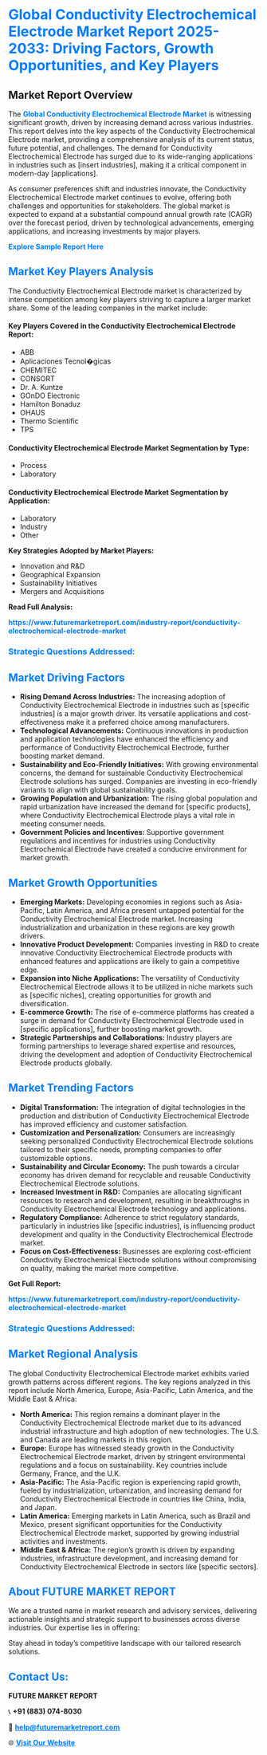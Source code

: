 <h1 style="color: #007BFF;">Global Conductivity Electrochemical Electrode Market Report 2025-2033: Driving Factors, Growth Opportunities, and Key Players</h1>

<section id="overview">
<h2>Market Report Overview</h2>
<p>The <a href="https://www.futuremarketreport.com/industry-report/conductivity-electrochemical-electrode-market" style="color: #007BFF; text-decoration: none;"><strong>Global Conductivity Electrochemical Electrode Market</strong></a> is witnessing significant growth, driven by increasing demand across various industries. This report delves into the key aspects of the Conductivity Electrochemical Electrode market, providing a comprehensive analysis of its current status, future potential, and challenges. The demand for Conductivity Electrochemical Electrode has surged due to its wide-ranging applications in industries such as [insert industries], making it a critical component in modern-day [applications].</p>
<p>As consumer preferences shift and industries innovate, the Conductivity Electrochemical Electrode market continues to evolve, offering both challenges and opportunities for stakeholders. The global market is expected to expand at a substantial compound annual growth rate (CAGR) over the forecast period, driven by technological advancements, emerging applications, and increasing investments by major players.</p>
</section>

<section id="overview">
<p><a href="https://www.futuremarketreport.com/request-sample/reportId=48422" style="color: #007BFF; text-decoration: none;"><strong>Explore Sample Report Here</strong></a></p>
</section>

<section id="key-players">
<h2 style="color: #007BFF;">Market Key Players Analysis</h2>
<p>The Conductivity Electrochemical Electrode market is characterized by intense competition among key players striving to capture a larger market share. Some of the leading companies in the market include:</p>
<h4>Key Players Covered in the Conductivity Electrochemical Electrode Report:</h4>
<ul><li>ABB</li><li>Aplicaciones Tecnol�gicas</li><li>CHEMITEC</li><li>CONSORT</li><li>Dr. A. Kuntze</li><li>GOnDO Electronic</li><li>Hamilton Bonaduz</li><li>OHAUS</li><li>Thermo Scientific</li><li>TPS</li></ul>
<h4>Conductivity Electrochemical Electrode Market Segmentation by Type:</h4>
<ul><li>Process</li><li>Laboratory</li></ul>

<h4>Conductivity Electrochemical Electrode Market Segmentation by Application:</h4>
<ul><li>Laboratory</li><li>Industry</li><li>Other</li></ul>
<p><strong>Key Strategies Adopted by Market Players:</strong></p>
<ul>
<li>Innovation and R&D</li>
<li>Geographical Expansion</li>
<li>Sustainability Initiatives</li>
<li>Mergers and Acquisitions</li>
</ul>
</section>

<section>
<p><strong>Read Full Analysis: </strong></p><a href="https://www.futuremarketreport.com/industry-report/conductivity-electrochemical-electrode-market" style="color: #007BFF; text-decoration: none;"><strong>https://www.futuremarketreport.com/industry-report/conductivity-electrochemical-electrode-market</strong></a>
<h3 style="color: #007BFF;">Strategic Questions Addressed:</h3>
</section>

<section id="driving-factors">
<h2 style="color: #007BFF;">Market Driving Factors</h2>
<ul>
<li><strong>Rising Demand Across Industries:</strong> The increasing adoption of Conductivity Electrochemical Electrode in industries such as [specific industries] is a major growth driver. Its versatile applications and cost-effectiveness make it a preferred choice among manufacturers.</li>
<li><strong>Technological Advancements:</strong> Continuous innovations in production and application technologies have enhanced the efficiency and performance of Conductivity Electrochemical Electrode, further boosting market demand.</li>
<li><strong>Sustainability and Eco-Friendly Initiatives:</strong> With growing environmental concerns, the demand for sustainable Conductivity Electrochemical Electrode solutions has surged. Companies are investing in eco-friendly variants to align with global sustainability goals.</li>
<li><strong>Growing Population and Urbanization:</strong> The rising global population and rapid urbanization have increased the demand for [specific products], where Conductivity Electrochemical Electrode plays a vital role in meeting consumer needs.</li>
<li><strong>Government Policies and Incentives:</strong> Supportive government regulations and incentives for industries using Conductivity Electrochemical Electrode have created a conducive environment for market growth.</li>
</ul>
</section>

<section id="growth-opportunities">
<h2 style="color: #007BFF;">Market Growth Opportunities</h2>
<ul>
<li><strong>Emerging Markets:</strong> Developing economies in regions such as Asia-Pacific, Latin America, and Africa present untapped potential for the Conductivity Electrochemical Electrode market. Increasing industrialization and urbanization in these regions are key growth drivers.</li>
<li><strong>Innovative Product Development:</strong> Companies investing in R&D to create innovative Conductivity Electrochemical Electrode products with enhanced features and applications are likely to gain a competitive edge.</li>
<li><strong>Expansion into Niche Applications:</strong> The versatility of Conductivity Electrochemical Electrode allows it to be utilized in niche markets such as [specific niches], creating opportunities for growth and diversification.</li>
<li><strong>E-commerce Growth:</strong> The rise of e-commerce platforms has created a surge in demand for Conductivity Electrochemical Electrode used in [specific applications], further boosting market growth.</li>
<li><strong>Strategic Partnerships and Collaborations:</strong> Industry players are forming partnerships to leverage shared expertise and resources, driving the development and adoption of Conductivity Electrochemical Electrode products globally.</li>
</ul>
</section>

<section id="trending-factors">
<h2 style="color: #007BFF;">Market Trending Factors</h2>
<ul>
<li><strong>Digital Transformation:</strong> The integration of digital technologies in the production and distribution of Conductivity Electrochemical Electrode has improved efficiency and customer satisfaction.</li>
<li><strong>Customization and Personalization:</strong> Consumers are increasingly seeking personalized Conductivity Electrochemical Electrode solutions tailored to their specific needs, prompting companies to offer customizable options.</li>
<li><strong>Sustainability and Circular Economy:</strong> The push towards a circular economy has driven demand for recyclable and reusable Conductivity Electrochemical Electrode solutions.</li>
<li><strong>Increased Investment in R&D:</strong> Companies are allocating significant resources to research and development, resulting in breakthroughs in Conductivity Electrochemical Electrode technology and applications.</li>
<li><strong>Regulatory Compliance:</strong> Adherence to strict regulatory standards, particularly in industries like [specific industries], is influencing product development and quality in the Conductivity Electrochemical Electrode market.</li>
<li><strong>Focus on Cost-Effectiveness:</strong> Businesses are exploring cost-efficient Conductivity Electrochemical Electrode solutions without compromising on quality, making the market more competitive.</li>
</ul>
</section>

<section>
<p><strong>Get Full Report: </strong></p><a href="https://www.futuremarketreport.com/industry-report/conductivity-electrochemical-electrode-market" style="color: #007BFF; text-decoration: none;"><strong>https://www.futuremarketreport.com/industry-report/conductivity-electrochemical-electrode-market</strong></a>
<h3 style="color: #007BFF;">Strategic Questions Addressed:</h3>
</section>


<section id="regional-analysis">
<h2 style="color: #007BFF;">Market Regional Analysis</h2>
<p>The global Conductivity Electrochemical Electrode market exhibits varied growth patterns across different regions. The key regions analyzed in this report include North America, Europe, Asia-Pacific, Latin America, and the Middle East & Africa:</p>
<ul>
<li><strong>North America:</strong> This region remains a dominant player in the Conductivity Electrochemical Electrode market due to its advanced industrial infrastructure and high adoption of new technologies. The U.S. and Canada are leading markets in this region.</li>
<li><strong>Europe:</strong> Europe has witnessed steady growth in the Conductivity Electrochemical Electrode market, driven by stringent environmental regulations and a focus on sustainability. Key countries include Germany, France, and the U.K.</li>
<li><strong>Asia-Pacific:</strong> The Asia-Pacific region is experiencing rapid growth, fueled by industrialization, urbanization, and increasing demand for Conductivity Electrochemical Electrode in countries like China, India, and Japan.</li>
<li><strong>Latin America:</strong> Emerging markets in Latin America, such as Brazil and Mexico, present significant opportunities for the Conductivity Electrochemical Electrode market, supported by growing industrial activities and investments.</li>
<li><strong>Middle East & Africa:</strong> The region’s growth is driven by expanding industries, infrastructure development, and increasing demand for Conductivity Electrochemical Electrode in sectors like [specific sectors].</li>
</ul>
</section>

<footer>
<h2 style="color: #007BFF;">About FUTURE MARKET REPORT</h2>
<p>We are a trusted name in market research and advisory services, delivering actionable insights and strategic support to businesses across diverse industries. Our expertise lies in offering:</p>

<p>Stay ahead in today’s competitive landscape with our tailored research solutions.</p>

<h2 style="color: #007BFF;">Contact Us:</h2>
<p><strong>FUTURE MARKET REPORT</strong></p>
<p>📞 <strong>+91 (883) 074-8030</strong></p>
<p>📧 <strong><a href="mailto:help@futuremarketreport.com" style="color: #007BFF;">help@futuremarketreport.com</a></strong></p>
<p>🌐 <strong><a href="https://www.futuremarketreport.com/" style="color: #007BFF;">Visit Our Website</a></strong></p>
</footer>
